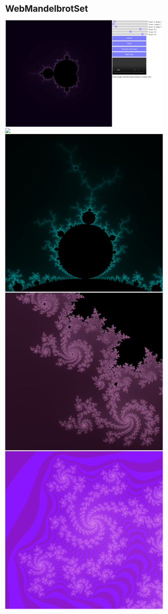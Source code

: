 # WebMandelbrotSet

![](https://github.com/MikkoKur/WebMandelbrotSet/blob/master/pics/1.png)
![](https://github.com/MikkoKur/WebMandelbrotSet/blob/master/pics/zoom.gif)
![](https://github.com/MikkoKur/WebMandelbrotSet/blob/master/pics/2.png)
![](https://github.com/MikkoKur/WebMandelbrotSet/blob/master/pics/3.png)
![](https://github.com/MikkoKur/WebMandelbrotSet/blob/master/pics/4.png)
